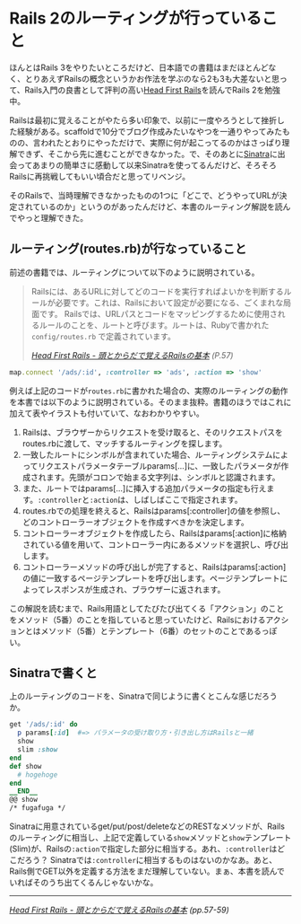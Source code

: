 # Rails 2のルーティングが行っていること

ほんとはRails 3をやりたいところだけど、日本語での書籍はまだほとんどなく、とりあえずRailsの概念というかお作法を学ぶのなら2も3も大差ないと思って、Rails入門の良書として評判の高い[Head First Rails](http://www.amazon.co.jp/o/ASIN/4873114381/ruedap-22/)を読んでRails 2を勉強中。

Railsは最初に覚えることがやたら多い印象で、以前に一度やろうとして挫折した経験がある。scaffoldで10分でブログ作成みたいなやつを一通りやってみたものの、言われたとおりにやっただけで、実際に何が起こってるのかはさっぱり理解できず、そこから先に進むことができなかった。で、そのあとに[Sinatra](http://www.sinatrarb.com/intro-jp.html)に出会ってあまりの簡単さに感動して以来Sinatraを使ってるんだけど、そろそろRailsに再挑戦してもいい頃合だと思ってリベンジ。

そのRailsで、当時理解できなかったものの1つに「どこで、どうやってURLが決定されているのか」というのがあったんだけど、本書のルーティング解説を読んでやっと理解できた。

<!-- READMORE -->

## ルーティング(routes.rb)が行なっていること

前述の書籍では、ルーティングについて以下のように説明されている。

> Railsには、あるURLに対してどのコードを実行すればよいかを判断するルールが必要です。これは、Railsにおいて設定が必要になる、ごくまれな局面です。
> Railsでは、URLパスとコードをマッピングするために使用されるルールのことを、ルートと呼びます。ルートは、Rubyで書かれた `config/routes.rb` で定義されています。
>
> <cite>[Head First Rails - 頭とからだで覚えるRailsの基本](http://www.amazon.co.jp/o/ASIN/4873114381/ruedap-22/) (P.57)</cite>

~~~ ruby
map.connect '/ads/:id', :controller => 'ads', :action => 'show'
~~~

例えば上記のコードが`routes.rb`に書かれた場合の、実際のルーティングの動作を本書では以下のように説明されている。そのまま抜粋。書籍のほうではこれに加えて表やイラストも付いていて、なおわかりやすい。

1. Railsは、ブラウザーからリクエストを受け取ると、そのリクエストパスをroutes.rbに渡して、マッチするルーティングを探します。
2. 一致したルートにシンボルが含まれていた場合、ルーティングシステムによってリクエストパラメータテーブルparams[...]に、一致したパラメータが作成されます。先頭がコロンで始まる文字列は、シンボルと認識されます。
3. また、ルートではparams[...]に挿入する追加パラメータの指定も行えます。`:controller`と`:action`は、しばしばここで指定されます。
4. routes.rbでの処理を終えると、Railsはparams[:controller]の値を参照し、どのコントローラーオブジェクトを作成すべきかを決定します。
5. コントローラーオブジェクトを作成したら、Railsはparams[:action]に格納されている値を用いて、コントローラー内にあるメソッドを選択し、呼び出します。
6. コントローラーメソッドの呼び出しが完了すると、Railsはparams[:action]の値に一致するページテンプレートを呼び出します。ページテンプレートによってレスポンスが生成され、ブラウザーに返されます。

この解説を読むまで、Rails用語としてたびたび出てくる「アクション」のことをメソッド（5番）のことを指していると思っていたけど、Railsにおけるアクションとはメソッド（5番）とテンプレート（6番）のセットのことであるっぽい。

## Sinatraで書くと

上のルーティングのコードを、Sinatraで同じように書くとこんな感じだろうか。

~~~ ruby
get '/ads/:id' do
  p params[:id]  #=> パラメータの受け取り方・引き出し方はRailsと一緒
  show
  slim :show
end
def show
  # hogehoge
end
__END__
@@ show
/* fugafuga */
~~~

Sinatraに用意されているget/put/post/deleteなどのRESTなメソッドが、Railsのルーティングに相当し、上記で定義している`show`メソッドと`show`テンプレート(Slim)が、Railsの`:action`で指定した部分に相当する。あれ、`:controller`はどこだろう？ Sinatraでは`:controller`に相当するものはないのかなあ。あと、Rails側でGET以外を定義する方法をまだ理解していない。まぁ、本書を読んでいればそのうち出てくるんじゃないかな。

* * *

<cite>[Head First Rails - 頭とからだで覚えるRailsの基本](http://www.amazon.co.jp/o/ASIN/4873114381/ruedap-22/) (pp.57-59)</cite>

